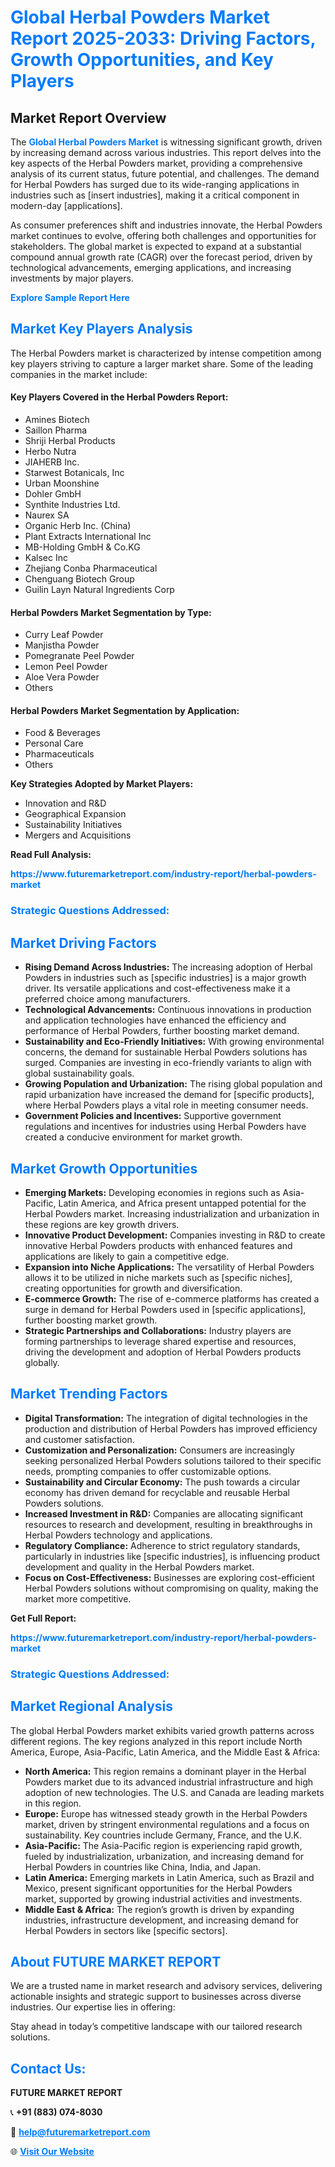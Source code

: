 <h1 style="color: #007BFF;">Global Herbal Powders Market Report 2025-2033: Driving Factors, Growth Opportunities, and Key Players</h1>

<section id="overview">
<h2>Market Report Overview</h2>
<p>The <a href="https://www.futuremarketreport.com/industry-report/herbal-powders-market" style="color: #007BFF; text-decoration: none;"><strong>Global Herbal Powders Market</strong></a> is witnessing significant growth, driven by increasing demand across various industries. This report delves into the key aspects of the Herbal Powders market, providing a comprehensive analysis of its current status, future potential, and challenges. The demand for Herbal Powders has surged due to its wide-ranging applications in industries such as [insert industries], making it a critical component in modern-day [applications].</p>
<p>As consumer preferences shift and industries innovate, the Herbal Powders market continues to evolve, offering both challenges and opportunities for stakeholders. The global market is expected to expand at a substantial compound annual growth rate (CAGR) over the forecast period, driven by technological advancements, emerging applications, and increasing investments by major players.</p>
</section>

<section id="overview">
<p><a href="https://www.futuremarketreport.com/request-sample/reportId=91767" style="color: #007BFF; text-decoration: none;"><strong>Explore Sample Report Here</strong></a></p>
</section>

<section id="key-players">
<h2 style="color: #007BFF;">Market Key Players Analysis</h2>
<p>The Herbal Powders market is characterized by intense competition among key players striving to capture a larger market share. Some of the leading companies in the market include:</p>
<h4>Key Players Covered in the Herbal Powders Report:</h4>
<ul><li>Amines Biotech</li><li>Saillon Pharma</li><li>Shriji Herbal Products</li><li>Herbo Nutra</li><li>JIAHERB Inc.</li><li>Starwest Botanicals, Inc</li><li>Urban Moonshine</li><li>Dohler GmbH</li><li>Synthite Industries Ltd.</li><li>Naurex SA</li><li>Organic Herb Inc. (China)</li><li>Plant Extracts International Inc</li><li>MB-Holding GmbH &amp; Co.KG</li><li>Kalsec Inc</li><li>Zhejiang Conba Pharmaceutical</li><li>Chenguang Biotech Group</li><li>Guilin Layn Natural Ingredients Corp</li></ul>
<h4>Herbal Powders Market Segmentation by Type:</h4>
<ul><li>Curry Leaf Powder</li><li>Manjistha Powder</li><li>Pomegranate Peel Powder</li><li>Lemon Peel Powder</li><li>Aloe Vera Powder</li><li>Others</li></ul>

<h4>Herbal Powders Market Segmentation by Application:</h4>
<ul><li>Food &amp; Beverages</li><li>Personal Care</li><li>Pharmaceuticals</li><li>Others</li></ul>
<p><strong>Key Strategies Adopted by Market Players:</strong></p>
<ul>
<li>Innovation and R&D</li>
<li>Geographical Expansion</li>
<li>Sustainability Initiatives</li>
<li>Mergers and Acquisitions</li>
</ul>
</section>

<section>
<p><strong>Read Full Analysis: </strong></p><a href="https://www.futuremarketreport.com/industry-report/herbal-powders-market" style="color: #007BFF; text-decoration: none;"><strong>https://www.futuremarketreport.com/industry-report/herbal-powders-market</strong></a>
<h3 style="color: #007BFF;">Strategic Questions Addressed:</h3>
</section>

<section id="driving-factors">
<h2 style="color: #007BFF;">Market Driving Factors</h2>
<ul>
<li><strong>Rising Demand Across Industries:</strong> The increasing adoption of Herbal Powders in industries such as [specific industries] is a major growth driver. Its versatile applications and cost-effectiveness make it a preferred choice among manufacturers.</li>
<li><strong>Technological Advancements:</strong> Continuous innovations in production and application technologies have enhanced the efficiency and performance of Herbal Powders, further boosting market demand.</li>
<li><strong>Sustainability and Eco-Friendly Initiatives:</strong> With growing environmental concerns, the demand for sustainable Herbal Powders solutions has surged. Companies are investing in eco-friendly variants to align with global sustainability goals.</li>
<li><strong>Growing Population and Urbanization:</strong> The rising global population and rapid urbanization have increased the demand for [specific products], where Herbal Powders plays a vital role in meeting consumer needs.</li>
<li><strong>Government Policies and Incentives:</strong> Supportive government regulations and incentives for industries using Herbal Powders have created a conducive environment for market growth.</li>
</ul>
</section>

<section id="growth-opportunities">
<h2 style="color: #007BFF;">Market Growth Opportunities</h2>
<ul>
<li><strong>Emerging Markets:</strong> Developing economies in regions such as Asia-Pacific, Latin America, and Africa present untapped potential for the Herbal Powders market. Increasing industrialization and urbanization in these regions are key growth drivers.</li>
<li><strong>Innovative Product Development:</strong> Companies investing in R&D to create innovative Herbal Powders products with enhanced features and applications are likely to gain a competitive edge.</li>
<li><strong>Expansion into Niche Applications:</strong> The versatility of Herbal Powders allows it to be utilized in niche markets such as [specific niches], creating opportunities for growth and diversification.</li>
<li><strong>E-commerce Growth:</strong> The rise of e-commerce platforms has created a surge in demand for Herbal Powders used in [specific applications], further boosting market growth.</li>
<li><strong>Strategic Partnerships and Collaborations:</strong> Industry players are forming partnerships to leverage shared expertise and resources, driving the development and adoption of Herbal Powders products globally.</li>
</ul>
</section>

<section id="trending-factors">
<h2 style="color: #007BFF;">Market Trending Factors</h2>
<ul>
<li><strong>Digital Transformation:</strong> The integration of digital technologies in the production and distribution of Herbal Powders has improved efficiency and customer satisfaction.</li>
<li><strong>Customization and Personalization:</strong> Consumers are increasingly seeking personalized Herbal Powders solutions tailored to their specific needs, prompting companies to offer customizable options.</li>
<li><strong>Sustainability and Circular Economy:</strong> The push towards a circular economy has driven demand for recyclable and reusable Herbal Powders solutions.</li>
<li><strong>Increased Investment in R&D:</strong> Companies are allocating significant resources to research and development, resulting in breakthroughs in Herbal Powders technology and applications.</li>
<li><strong>Regulatory Compliance:</strong> Adherence to strict regulatory standards, particularly in industries like [specific industries], is influencing product development and quality in the Herbal Powders market.</li>
<li><strong>Focus on Cost-Effectiveness:</strong> Businesses are exploring cost-efficient Herbal Powders solutions without compromising on quality, making the market more competitive.</li>
</ul>
</section>

<section>
<p><strong>Get Full Report: </strong></p><a href="https://www.futuremarketreport.com/industry-report/herbal-powders-market" style="color: #007BFF; text-decoration: none;"><strong>https://www.futuremarketreport.com/industry-report/herbal-powders-market</strong></a>
<h3 style="color: #007BFF;">Strategic Questions Addressed:</h3>
</section>


<section id="regional-analysis">
<h2 style="color: #007BFF;">Market Regional Analysis</h2>
<p>The global Herbal Powders market exhibits varied growth patterns across different regions. The key regions analyzed in this report include North America, Europe, Asia-Pacific, Latin America, and the Middle East & Africa:</p>
<ul>
<li><strong>North America:</strong> This region remains a dominant player in the Herbal Powders market due to its advanced industrial infrastructure and high adoption of new technologies. The U.S. and Canada are leading markets in this region.</li>
<li><strong>Europe:</strong> Europe has witnessed steady growth in the Herbal Powders market, driven by stringent environmental regulations and a focus on sustainability. Key countries include Germany, France, and the U.K.</li>
<li><strong>Asia-Pacific:</strong> The Asia-Pacific region is experiencing rapid growth, fueled by industrialization, urbanization, and increasing demand for Herbal Powders in countries like China, India, and Japan.</li>
<li><strong>Latin America:</strong> Emerging markets in Latin America, such as Brazil and Mexico, present significant opportunities for the Herbal Powders market, supported by growing industrial activities and investments.</li>
<li><strong>Middle East & Africa:</strong> The region’s growth is driven by expanding industries, infrastructure development, and increasing demand for Herbal Powders in sectors like [specific sectors].</li>
</ul>
</section>

<footer>
<h2 style="color: #007BFF;">About FUTURE MARKET REPORT</h2>
<p>We are a trusted name in market research and advisory services, delivering actionable insights and strategic support to businesses across diverse industries. Our expertise lies in offering:</p>

<p>Stay ahead in today’s competitive landscape with our tailored research solutions.</p>

<h2 style="color: #007BFF;">Contact Us:</h2>
<p><strong>FUTURE MARKET REPORT</strong></p>
<p>📞 <strong>+91 (883) 074-8030</strong></p>
<p>📧 <strong><a href="mailto:help@futuremarketreport.com" style="color: #007BFF;">help@futuremarketreport.com</a></strong></p>
<p>🌐 <strong><a href="https://www.futuremarketreport.com/" style="color: #007BFF;">Visit Our Website</a></strong></p>
</footer>